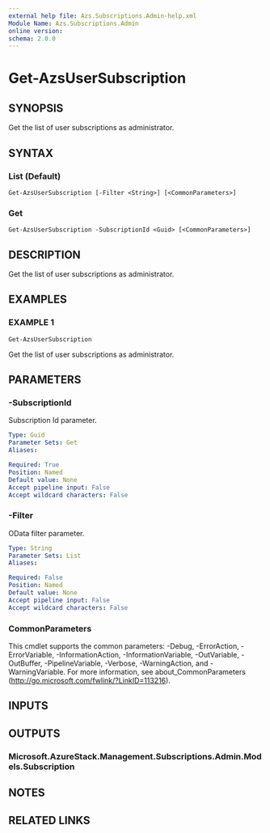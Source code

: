 ```yaml
---
external help file: Azs.Subscriptions.Admin-help.xml
Module Name: Azs.Subscriptions.Admin
online version:
schema: 2.0.0
---
```


# Get-AzsUserSubscription

## SYNOPSIS
Get the list of user subscriptions as administrator.

## SYNTAX

### List (Default)
```
Get-AzsUserSubscription [-Filter <String>] [<CommonParameters>]
```

### Get
```
Get-AzsUserSubscription -SubscriptionId <Guid> [<CommonParameters>]
```

## DESCRIPTION
Get the list of user subscriptions as administrator.

## EXAMPLES

### EXAMPLE 1
```
Get-AzsUserSubscription
```

Get the list of user subscriptions as administrator.

## PARAMETERS

### -SubscriptionId
Subscription Id parameter.

```yaml
Type: Guid
Parameter Sets: Get
Aliases:

Required: True
Position: Named
Default value: None
Accept pipeline input: False
Accept wildcard characters: False
```

### -Filter
OData filter parameter.

```yaml
Type: String
Parameter Sets: List
Aliases:

Required: False
Position: Named
Default value: None
Accept pipeline input: False
Accept wildcard characters: False
```

### CommonParameters
This cmdlet supports the common parameters: -Debug, -ErrorAction, -ErrorVariable, -InformationAction, -InformationVariable, -OutVariable, -OutBuffer, -PipelineVariable, -Verbose, -WarningAction, and -WarningVariable. For more information, see about_CommonParameters (<http://go.microsoft.com/fwlink/?LinkID=113216>).

## INPUTS

## OUTPUTS

### Microsoft.AzureStack.Management.Subscriptions.Admin.Models.Subscription

## NOTES

## RELATED LINKS
